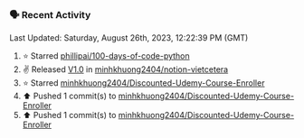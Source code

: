 ### 🗣 Recent Activity

<!--RECENT_ACTIVITY:last_update-->
Last Updated: Saturday, August 26th, 2023, 12:22:39 PM (GMT)
<!--RECENT_ACTIVITY:last_update_end-->
<!--RECENT_ACTIVITY:start-->
1. ⭐ Starred [phillipai/100-days-of-code-python](https://github.com/phillipai/100-days-of-code-python)<br>
2. ✌️ Released [V1.0](https://github.com/minhkhuong2404/notion-vietcetera/releases/tag/latest) in [minhkhuong2404/notion-vietcetera](https://github.com/minhkhuong2404/notion-vietcetera)<br>
3. ⭐ Starred [minhkhuong2404/Discounted-Udemy-Course-Enroller](https://github.com/minhkhuong2404/Discounted-Udemy-Course-Enroller)<br>
4. ⬆️ Pushed 1 commit(s) to [minhkhuong2404/Discounted-Udemy-Course-Enroller](https://github.com/minhkhuong2404/Discounted-Udemy-Course-Enroller)<br>
5. ⬆️ Pushed 1 commit(s) to [minhkhuong2404/Discounted-Udemy-Course-Enroller](https://github.com/minhkhuong2404/Discounted-Udemy-Course-Enroller)<br>
<!--RECENT_ACTIVITY:end-->

